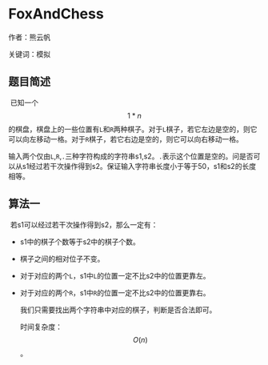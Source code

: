 # FoxAndChess

作者：熊云帆

关键词：模拟

## 题目简述

​	已知一个$$1*n$$的棋盘，棋盘上的一些位置有`L`和`R`两种棋子。对于`L`棋子，若它左边是空的，则它可以向左移动一格。对于`R`棋子，若它右边是空的，则它可以向右移动一格。

​	输入两个仅由`L`,`R`,`.`三种字符构成的字符串s1,s2。`.`表示这个位置是空的。问是否可以从s1经过若干次操作得到s2。保证输入字符串长度小于等于50，s1和s2的长度相等。

## 算法一

​	若s1可以经过若干次操作得到s2，那么一定有：

* s1中的棋子个数等于s2中的棋子个数。

* 棋子之间的相对位子不变。

* 对于对应的两个`L`，s1中`L`的位置一定不比s2中的位置更靠左。

* 对于对应的两个`R`，s1中`R`的位置一定不比s2中的位置更靠右。

  我们只需要找出两个字符串中对应的棋子，判断是否合法即可。

  时间复杂度：$$O(n)$$。



